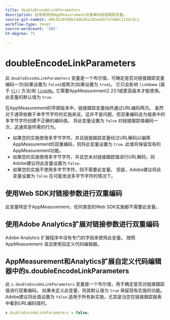 ```yaml
---
title: doubleEncodeLinkParameters
description: 启用或禁用AppMeasurement双重编码链接跟踪变量。
source-git-commit: d0e3b28590b24d630a192ee857a7d84c115dc8c1
workflow-type: tm+mt
source-wordcount: '302'
ht-degree: 7%

---
```


# doubleEncodeLinkParameters

此 `doubleEncodeLinkParameters` 变量是一个布尔值，可确定是否对链接跟踪变量编码一次(如果设置为 `false`)或两次(如果设置为 `true`)。 它只会影响 `linkName` (属于 [`tl()`](../functions/tl-method.md) 方法)和 [`linkURL`](linkurl.md). 它需要AppMeasurement2.23.1或更高版本才能使用。 此变量的默认值为 `true`.

在AppMeasurement的早期版本中，链接跟踪变量始终通过URL编码两次。 虽然对于通常依赖于单字节字符的实施来说，这并不是问题，但双重编码会为报表中的多字节字符创建不正确的编码值。 将此变量设置为 `false` 对链接跟踪值编码一次，这通常是所需的行为。

* 如果您的实施使用多字节字符，并且链接跟踪变量经过URL解码以偏移AppMeasurement的双重编码，则将此变量设置为 `true`. 此值将保留现有的AppMeasurement功能。
* 如果您的实施使用多字节字符，并且您未对链接跟踪值进行URL解码，则Adobe建议将此变量设置为 `false`.
* 如果您的实施不使用多字节字符，则不需要此变量。 但是，Adobe建议将此变量设置为 `false` 在可能发送多字节字符的情况下。

## 使用Web SDK对链接参数进行双重编码

此变量特定于AppMeasurement，任何类型的Web SDK实施都不需要此变量。

## 使用Adobe Analytics扩展对链接参数进行双重编码

Adobe Analytics 扩展程序中没有专门的字段来使用此变量。 按照 AppMeasurement 语法使用自定义代码编辑器。

## AppMeasurement和Analytics扩展自定义代码编辑器中的s.doubleEncodeLinkParameters

此 `s.doubleEncodeLinkParameters` 变量是一个布尔值，用于确定是否对链接跟踪值进行双重编码。 如果未定义此变量，则其默认值为 `true` 保留现有实施的功能。 Adobe建议将此值设置为 `false` 适用于所有新实施，尤其是当您在链接跟踪报表中看到URL编码值时。

```js
s.doubleEncodeLinkParameters = false;
```
